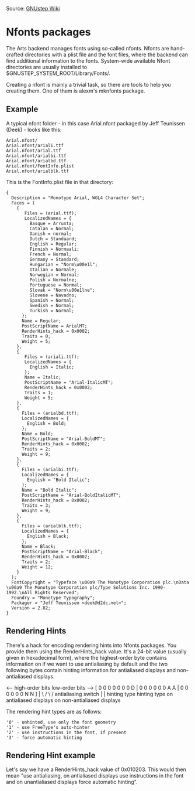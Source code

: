 Source: [GNUstep Wiki](http://wiki.gnustep.org/index.php/Nfont_packages)

# Nfonts packages

The Arts backend manages fonts using so-called nfonts. Nfonts are hand-crafted directories with a plist file and the font files, where the backend can find additional information to the fonts. System-wide available Nfont directories are usually installed to $GNUSTEP_SYSTEM_ROOT/Library/Fonts/.

Creating a nfont is mainly a trivial task, so there are tools to help you creating them. One of them is alexm's mknfonts package.

## Example

A typical nfont folder - in this case Arial.nfont packaged by Jeff Teunissen (Deek) - looks like this:

    Arial.nfont/
    Arial.nfont/ariali.ttf
    Arial.nfont/arial.ttf
    Arial.nfont/arialbi.ttf
    Arial.nfont/arialbd.ttf
    Arial.nfont/FontInfo.plist
    Arial.nfont/arialblk.ttf

This is the FontInfo.plist file in that directory:

    {
      Description = "Monotype Arial, WGL4 Character Set";
      Faces = (
        {
           Files = (arial.ttf);
           LocalizedNames = {
             Basque = Arrunta;
             Catalan = Normal;
             Danish = normal;
             Dutch = Standaard;
             English = Regular;
             Finnish = Normaali;
             French = Normal;
             Germany = Standard;
             Hungarian = "Norm\u00e1l";
             Italian = Normale;
             Norwegian = Normal;
             Polish = Normalne;
             Portuguese = Normal;
             Slovak = "Norm\u00e1lne";
             Slovene = Navadno;
             Spanish = Normal;
             Swedish = Normal;
             Turkish = Normal;
          };
          Name = Regular;
          PostScriptName = ArialMT;
          RenderHints_hack = 0x0002;
          Traits = 0;
          Weight = 5;
        },
        {
           Files = (ariali.ttf);
           LocalizedNames = {
             English = Italic;
           };
           Name = Italic;
           PostScriptName = "Arial-ItalicMT";
           RenderHints_hack = 0x0002;
           Traits = 1;
           Weight = 5;
        },
        {
          Files = (arialbd.ttf);
          LocalizedNames = {
            English = Bold;
          };
          Name = Bold;
          PostScriptName = "Arial-BoldMT";
          RenderHints_hack = 0x0002;
          Traits = 2;
          Weight = 9;
        },
        {
          Files = (arialbi.ttf);
          LocalizedNames = {
            English = "Bold Italic";
          };
          Name = "Bold Italic";
          PostScriptName = "Arial-BoldItalicMT";
          RenderHints_hack = 0x0002;
          Traits = 3;
          Weight = 9;
        },
        {
          Files = (arialblk.ttf);
          LocalizedNames = {
            English = Black;
          };
          Name = Black;
          PostScriptName = "Arial-Black";
          RenderHints_hack = 0x0002;
          Traits = 2;
          Weight = 12;
        }
      );
      FontCopyright = "Typeface \u00a9 The Monotype Corporation plc.\nData \u00a9 The Monotype Corporation plc/Type Solutions Inc. 1990-1992.\nAll Rights Reserved";
      Foundry = "Monotype Typography";
      Packager = "Jeff Teunissen <deek@d2dc.net>";
      Version = 2.82;
    }

## Rendering Hints

There's a hack for encoding rendering hints into Nfonts packages. You provide them using the RenderHints_hack value. It's a 24-bit value (usually given in hexadecimal form), where the highest-order byte contains information on if we want to use antialiasing by default and the two following bytes contain hinting information for antialiased displays and non-antialiased displays.

<-- high-order bits                       low-order bits -->
[  0 0 0 0 0 0 0 D  |  0 0 0 0 0 0 A A  | 0 0 0 0 0 0 N N  ]
                 |                 \ /                \ /
      antialiasing switch           |                  |
                            hinting type           hinting type
                     on antialiased displays    on non-antialiased displays


The rendering hint types are as follows:

    '0' - unhinted, use only the font geometry
    '1' - use FreeType's auto-hinter
    '2' - use instructions in the font, if present
    '3' - force automatic hinting


## Rendering Hint example

Let's say we have a RenderHints_hack value of 0x010203. This would then mean "use antialiasing, on antialiased displays use instructions in the font and on unantialiased displays force automatic hinting".
